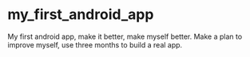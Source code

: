 # my_first_android_app
My first android app, make it better, make myself better.
Make a plan to improve myself, use three months to build a real app.
